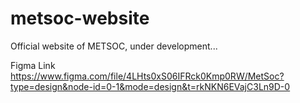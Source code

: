 # metsoc-website
Official website of METSOC, under development...


Figma Link https://www.figma.com/file/4LHts0xS06IFRck0Kmp0RW/MetSoc?type=design&node-id=0-1&mode=design&t=rkNKN6EVajC3Ln9D-0
